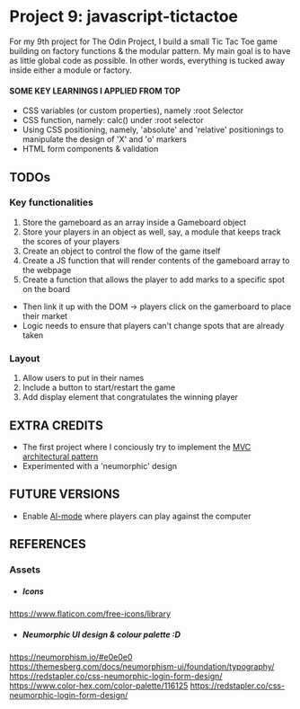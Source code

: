 # Project 9: javascript-tictactoe
 
 For my 9th project for The Odin Project, I build a small Tic Tac Toe game building on factory functions & the modular pattern. My main goal is to have as little global code as possible. In other words, everything is tucked away inside either a module or factory.

#### SOME KEY LEARNINGS I APPLIED FROM TOP
- CSS variables (or custom properties), namely :root Selector
- CSS function, namely: calc() under :root selector
- Using CSS positioning, namely, 'absolute' and 'relative' positionings to manipulate the design of 'X' and 'o' markers
- HTML form components & validation

## TODOs
### Key functionalities
1. Store the gameboard as an array inside a Gameboard object
2. Store your players in an object as well, say, a module that keeps track the scores of your players
3. Create an object to control the flow of the game itself
4. Create a JS function that will render contents of the gameboard array to the webpage 
5. Create a function that allows the player to add marks to a specific spot on the board
- Then link it up with the DOM -> players click on the gamerboard to place their market 
- Logic needs to ensure that players can't change spots that are already taken
### Layout
1. Allow users to put in their names
2. Include a button to start/restart the game 
3. Add display element that congratulates the winning player


## EXTRA CREDITS
- The first project where I conciously try to implement the [MVC architectural pattern](https://medium.com/@aaron.rory.newbold/adopting-the-model-view-controller-mvc-architectural-pattern-in-javascript-3dc0519d57aa)
- Experimented with a 'neumorphic' design 


## FUTURE VERSIONS
- Enable [AI-mode](https://www.freecodecamp.org/news/how-to-make-your-tic-tac-toe-game-unbeatable-by-using-the-minimax-algorithm-9d690bad4b37/) where players can play against the computer


## REFERENCES
### Assets
- ##### Icons
 https://www.flaticon.com/free-icons/library
- ##### Neumorphic UI design & colour palette :D
https://neumorphism.io/#e0e0e0
https://themesberg.com/docs/neumorphism-ui/foundation/typography/
https://redstapler.co/css-neumorphic-login-form-design/
https://www.color-hex.com/color-palette/116125
https://redstapler.co/css-neumorphic-login-form-design/